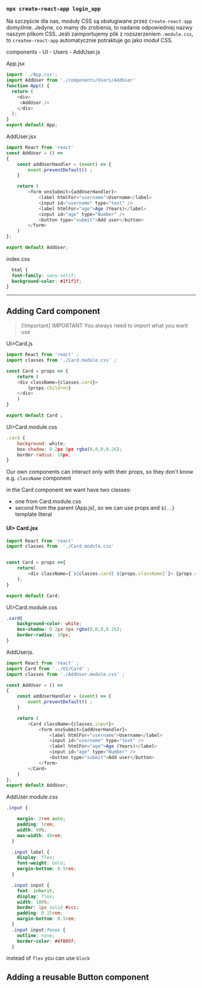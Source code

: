 
### `npx create-react-app login_app`

Na szczęście dla nas, moduły CSS są obsługiwane przez `Create-react-app` domyślnie. Jedyne, co mamy do zrobienia, to nadanie odpowiedniej nazwy naszym plikom CSS. Jeśli zaimportujemy plik z rozszerzeniem `.module.css`, to `createe-react-app` automatycznie potraktuje go jako moduł CSS.


components
	- UI
	- Users
		- AddUser.js


App.jsx
```js
import './App.css';
import AddUser from './components/Users/AddUser'
function App() {
  return (
    <div>
     <AddUser />
    </div>
  );
}
export default App;
```

AddUser.jsx
```js
import React from 'react'
const AddUser = () =>
{
    const addUserHandler = (event) => {
        event.preventDefault() ;
    }

    return (
        <form onsSubmit={addUserHandler}>
            <label htmlFor="username">Username</label>
            <input id="username" type="text" />
            <label htmlFor="age">Age (Years)</label>
            <input id="age" type="Number" />
            <button type="submit">Add user</button>
        </form>
    )
};

export default AddUser;
```

index.css
```css
  html {
  font-family: sans-serif;
  background-color: #1f1f1f;
}
```

---
## Adding Card component


>[!important] IMPORTANT
>You always need to import what you want use

UI>Card.js
```jsx
import React from 'react' ;
import classes from './Card.module.css' ;

const Card = props => {
    return (
    <div className={classes.card}>
        {props.children}
    </div>
    )
}

export default Card ;
```

UI>Card.module.css
```jsx
.card {
    background: white;
    box-shadow: 0 2px 8px rgba(0,0,0,0.26);
    border-radius: 10px;
}
```



Our own components can interact only with their props, so they don't know e.g. `className` component

in the Card component we want have two classes:
- one from Card.module.css
- second from the parent (App.js), so we can use props and `${..}` template literal

#### UI> Card.jsx
```js
import React from 'react'
import classes from  './Card.module.css'


const Card = props =>{
    return(
        <div className={`${classes.card} ${props.className}`}> {props.children} </div>
    );
}

export default Card;
```
UI>Card.module.css
```css
.card{
    background-color: white;
    box-shadow: 0 2px 8px rgba(0,0,0,0.26);
    border-radius: 10px;
}
```

AddUserjs.
```js
import React from 'react' ;
import Card from '../UI/Card' ;
import classes from './AddUser.module.css' ;

const AddUser = () =>
{
    const addUserHandler = (event) => {
        event.preventDefault() ;
    }

    return (
        <Card className={classes.input}>
            <form onsSubmit={addUserHandler}>
                <label htmlFor="username">Username</label>
                <input id="username" type="text" />
                <label htmlFor="age">Age (Years)</label>
                <input id="age" type="Number" />
                <button type="submit">Add user</button>
            </form>
        </Card>
    )
};
export default AddUser;
```

AddUser.module.css
```css
.input {

    margin: 2rem auto;
    padding: 1rem;
    width: 90%;
    max-width: 40rem;
  }

  .input label {
    display: flex;
    font-weight: bold;
    margin-bottom: 0.5rem;
  }

  .input input {
    font: inherit;
    display: flex;
    width: 100%;
    border: 1px solid #ccc;
    padding: 0.15rem;
    margin-bottom: 0.5rem;
  }
  .input input:focus {
    outline: none;
    border-color: #4f005f;
  }
```
instead of `flex` you can use `block`


## Adding a reusable Button component








